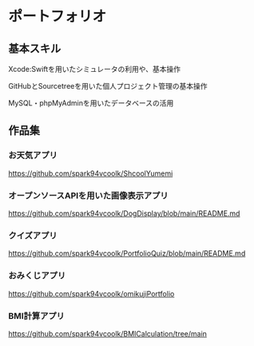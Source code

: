 # ポートフォリオ

## 基本スキル
 Xcode:Swiftを用いたシミュレータの利用や、基本操作
 
 GitHubとSourcetreeを用いた個人プロジェクト管理の基本操作
 
 MySQL・phpMyAdminを用いたデータベースの活用
## 作品集
### お天気アプリ
https://github.com/spark94vcoolk/ShcoolYumemi
### オープンソースAPIを用いた画像表示アプリ
https://github.com/spark94vcoolk/DogDisplay/blob/main/README.md
### クイズアプリ
https://github.com/spark94vcoolk/PortfolioQuiz/blob/main/README.md
### おみくじアプリ
https://github.com/spark94vcoolk/omikujiPortfolio
### BMI計算アプリ
https://github.com/spark94vcoolk/BMICalculation/tree/main
